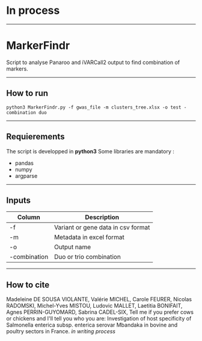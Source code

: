 # In process
---

# MarkerFindr
Script to analyse Panaroo and iVARCall2 output to find combination of markers.

---

## How to run
`python3 MarkerFindr.py -f gwas_file -m clusters_tree.xlsx -o test -combination duo`

---

## Requierements
The script is developped in **python3**
Some libraries are mandatory :
- pandas
- numpy
- argparse

---
## Inputs

| Column | Description |
| ----------- | ----------- |
| -f | Variant or gene data in csv format |
| -m | Metadata in excel format | 
| -o | Output name | 
| -combination | Duo or trio combination | 

---

## How to cite

Madeleine DE SOUSA VIOLANTE, Valérie MICHEL, Carole FEURER, Nicolas RADOMSKI, Michel-Yves MISTOU, Ludovic MALLET, Laetitia BONIFAIT, Agnes PERRIN-GUYOMARD, Sabrina CADEL-SIX, Tell me if you prefer cows or chickens and I'll tell you who you are: Investigation of host specificity of Salmonella enterica subsp. enterica serovar Mbandaka in bovine and poultry sectors in France. *in writing process*
